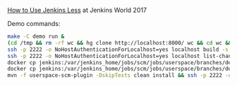 [How to Use Jenkins Less](https://jenkinsworld20162017.sched.com/event/ALQa/how-to-use-jenkins-less) at Jenkins World 2017

Demo commands:

```bash
make -C demo run &
(cd /tmp && rm -rf wc && hg clone http://localhost:8000/ wc && cd wc && echo 'echo(/more/)' >> Jenkinsfile && hg ci -m more && hg push)
ssh -p 2222 -o NoHostAuthenticationForLocalhost=yes localhost build -s -v scm/userspace/default
ssh -p 2222 -o NoHostAuthenticationForLocalhost=yes localhost list-changes scm/userspace/default 2
docker cp jenkins:/var/jenkins_home/jobs/scm/jobs/userspace/branches/default/builds/lastSuccessfulBuild/build.xml - | tr -d '\000'
docker cp jenkins:/var/jenkins_home/jobs/scm/jobs/userspace/branches/default/builds/lastSuccessfulBuild/changelog0.xml - | tr -d '\000'
mvn -f userspace-scm-plugin -DskipTests clean install && ssh -p 2222 -o NoHostAuthenticationForLocalhost=yes localhost install-plugin -restart -name userspace-scm = < userspace-scm-plugin/target/userspace-scm.hpi
```

